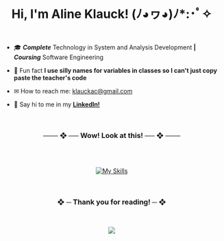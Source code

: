 <!--
      Typing SVG https://github.com/denvercoder1/readme-typing-svg
      Readme Stats : https://github.com/anuraghazra/github-readme-stats
      Snake thing : https://github.com/danielbped/ 
-->


<h1 align="center">Hi, I'm Aline Klauck! (ﾉ◕ヮ◕)ﾉ*:･ﾟ✧</h1>

<div align="center">
  
<!--<a href="https://github.com/alinesete"> <img src="./repos/typing.svg"> </a>-->
  
</div>

<br>

- 🎓 ***Complete*** Technology in System and Analysis Development **|** ***Coursing*** Software Engineering

- 🌸 Fun fact **I use silly names for variables in classes so I can't just copy paste the teacher's code**

- ✉ How to reach me: klauckac@gmail.com

- 👋 Say hi to me in my **<a href="https://br.linkedin.com/in/alineklauck" target="_blank">LinkedIn!</a>**

<br>

<div align="center">
<h3>─── ❖ ── Wow! Look at this! ── ❖ ───</h3>
<br>
<br>

[![My Skills](https://skillicons.dev/icons?i=java,py,html,css,js,react,figma,mysql,firebase&perline=14)](https://github.com/alinesete)
<br>

<br>

<h3> ❖ ─ Thank you for reading! ─ ❖ </h3>
<br>

<a href="https://github.com/alinesete"><img src="https://raw.githubusercontent.com/danielbped/danielbped/573d3c6b47ca73fc60eea5dd0f60cd8b29006fc0/github-contribution-grid-snake.svg" /></a>
</div>
